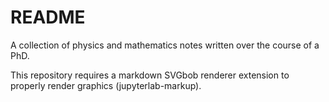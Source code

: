 README
======

A collection of physics and mathematics notes written over the course of a PhD.

This repository requires a markdown SVGbob renderer extension to properly render graphics (jupyterlab-markup).
